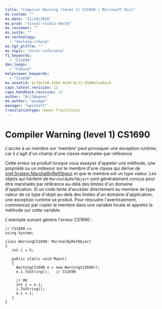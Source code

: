 ```yaml
---
title: "Compiler Warning (level 1) CS1690 | Microsoft Docs"
ms.custom: ""
ms.date: "11/16/2016"
ms.prod: "visual-studio-dev14"
ms.reviewer: ""
ms.suite: ""
ms.technology: 
  - "devlang-csharp"
ms.tgt_pltfrm: ""
ms.topic: "error-reference"
f1_keywords: 
  - "CS1690"
dev_langs: 
  - "CSharp"
helpviewer_keywords: 
  - "CS1690"
ms.assetid: bc76efe0-4304-4449-8c11-950667aa8ac9
caps.latest.revision: 12
caps.handback.revision: 12
author: "BillWagner"
ms.author: "wiwagn"
manager: "wpickett"
translationtype: Human Translation
---
```

# Compiler Warning (level 1) CS1690
L'accès à un membre sur 'membre' peut provoquer une exception runtime, car il s'agit d'un champ d'une classe marshalée\-par\-référence  
  
 Cette erreur se produit lorsque vous essayez d'appeler une méthode, une propriété ou un indexeur sur le membre d'une classe qui dérive de <xref:System.MarshalByRefObject> et que le membre est un type valeur.  Les objets qui héritent de `MarshalByRefObject` sont généralement conçus pour être marshalés par référence au\-delà des limites d'un domaine d'application.  Si un code tente d'accéder directement au membre de type valeur de ce type d'objet au\-delà des limites d'un domaine d'application, une exception runtime se produit.  Pour résoudre l'avertissement, commencez par copier le membre dans une variable locale et appelez la méthode sur cette variable.  
  
 L'exemple suivant génère l'erreur CS1690 :  
  
```  
// CS1690.cs  
using System;  
  
class WarningCS1690: MarshalByRefObject  
{  
   int i = 5;  
  
   public static void Main()   
   {  
     WarningCS1690 e = new WarningCS1690();  
     e.i.ToString();   // CS1690  
  
     // OK  
     int i = e.i;  
     i.ToString();  
     e.i = i;  
   }  
}  
```
